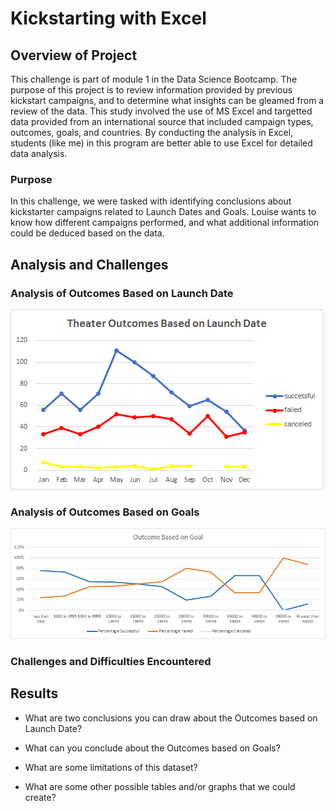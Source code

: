 # Kickstarting with Excel

## Overview of Project
This challenge is part of module 1 in the Data Science Bootcamp.
The purpose of this project is to review information provided by previous kickstart campaigns, and to 
determine what insights can be gleamed from a review of the data.  This study involved the use of MS Excel
and targetted data provided from an international source that included campaign types, outcomes, goals, and countries.
By conducting the analysis in Excel, students (like me) in this program are better able to use Excel for detailed data analysis.

### Purpose
In this challenge, we were tasked with identifying conclusions about kickstarter campaigns related to Launch Dates and Goals.
Louise wants to know how different campaigns performed, and what additional information could be deduced based on the data.

## Analysis and Challenges


### Analysis of Outcomes Based on Launch Date
![Graph](Theater_Outcomes_vs_Launch.png)

### Analysis of Outcomes Based on Goals
![Graph](Outcomes_vs_Goals.png)

### Challenges and Difficulties Encountered

## Results

- What are two conclusions you can draw about the Outcomes based on Launch Date?

- What can you conclude about the Outcomes based on Goals?

- What are some limitations of this dataset?

- What are some other possible tables and/or graphs that we could create?

